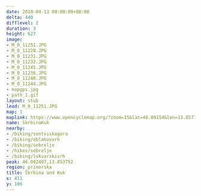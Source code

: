 ```yaml
---
date: 2010-04-13 00:00:00+00:00
delta: 440
difflevel: 2
duration: 3
height: 627
image:
- M_0_11251.JPG
- M_0_11228.JPG
- M_0_11231.JPG
- M_0_11232.JPG
- M_0_11245.JPG
- M_0_11236.JPG
- M_0_11240.JPG
- M_0_11244.JPG
- mapgps.jpg
- path_1.gif
layout: stub
lead: M_0_11251.JPG
map: 1
maplink: https://www.opencyclemap.org/?zoom=15&lat=46.09154&lon=13.85775&layers=B0000
name: SkrbinaKuk
nearby:
- /biking/sentviskagora
- /biking/oblakovvrh
- /biking/sebrelje
- /hikes/sebrelje
- /biking/lokvarskivrh
peak: 46.092487,13.853752
region: primorska
title: Škrbina and Kuk
x: 411
y: 106
---
```

